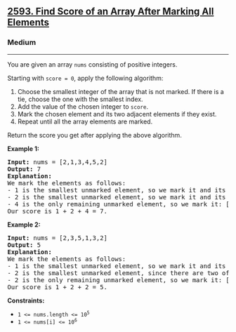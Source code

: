<h2><a href="https://leetcode.com/problems/find-score-of-an-array-after-marking-all-elements/">2593. Find Score of an Array After Marking All Elements</a></h2>  
<h3>Medium</h3>  
<hr>  
<div>  
<p>You are given an array <code>nums</code> consisting of positive integers.</p>  

<p>Starting with <code>score = 0</code>, apply the following algorithm:</p>  
<ol>  
<li>Choose the smallest integer of the array that is not marked. If there is a tie, choose the one with the smallest index.</li>  
<li>Add the value of the chosen integer to <code>score</code>.</li>  
<li>Mark the chosen element and its two adjacent elements if they exist.</li>  
<li>Repeat until all the array elements are marked.</li>  
</ol>  

<p>Return the score you get after applying the above algorithm.</p>  

<p><strong>Example 1:</strong></p>  
<pre><strong>Input:</strong> nums = [2,1,3,4,5,2]  
<strong>Output:</strong> 7  
<strong>Explanation:</strong>  
We mark the elements as follows:  
- 1 is the smallest unmarked element, so we mark it and its two adjacent elements: [2,1,3,4,5,2].  
- 2 is the smallest unmarked element, so we mark it and its left adjacent element: [2,1,3,4,5,2].  
- 4 is the only remaining unmarked element, so we mark it: [2,1,3,4,5,2].  
Our score is 1 + 2 + 4 = 7.  
</pre>  

<p><strong>Example 2:</strong></p>  
<pre><strong>Input:</strong> nums = [2,3,5,1,3,2]  
<strong>Output:</strong> 5  
<strong>Explanation:</strong>  
We mark the elements as follows:  
- 1 is the smallest unmarked element, so we mark it and its two adjacent elements: [2,3,5,1,3,2].  
- 2 is the smallest unmarked element, since there are two of them, we choose the left-most one, so we mark the one at index 0 and its right adjacent element: [2,3,5,1,3,2].  
- 2 is the only remaining unmarked element, so we mark it: [2,3,5,1,3,2].  
Our score is 1 + 2 + 2 = 5.  
</pre>  

<p><strong>Constraints:</strong></p>  
<ul>  
<li><code>1 <= nums.length <= 10<sup>5</sup></code></li>  
<li><code>1 <= nums[i] <= 10<sup>6</sup></code></li>  
</ul>  
</div>  
